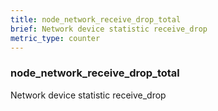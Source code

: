 ```yaml
---
title: node_network_receive_drop_total
brief: Network device statistic receive_drop
metric_type: counter
---
```

### node_network_receive_drop_total

Network device statistic receive_drop